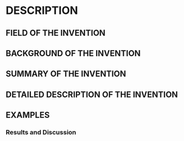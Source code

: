 # DESCRIPTION

## FIELD OF THE INVENTION

## BACKGROUND OF THE INVENTION

## SUMMARY OF THE INVENTION

## DETAILED DESCRIPTION OF THE INVENTION

## EXAMPLES

### Results and Discussion

